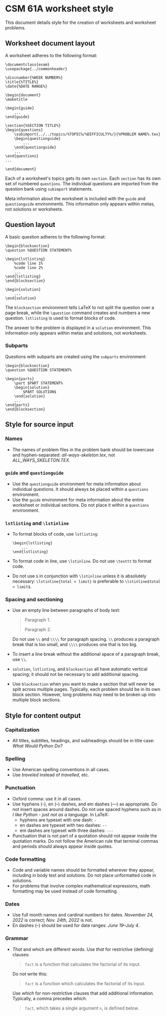 # CSM 61A worksheet style
This document details style for the creation of worksheets and worksheet problems. 

## Worksheet document layout
A worksheet adheres to the following format:

```
\documentclass{exam}
\usepackage{../commonheader}

\discnumber{%WEEK NUMBER%}
\title{%TITLE%}
\date{%DATE RANGE%}

\begin{document}
\maketitle

\begin{guide}
    ...
\end{guide}

\section{%SECTION TITLE%}
\begin{questions}
    \subimport{../../topics/%TOPIC%/%DIFFICULTY%/}{%PROBLEM NAME%.tex}
    \begin{questionguide}
        ...
    \end{questionguide}
    ...
\end{questions}
...

\end{document}

```
Each of a worksheet's topics gets its own `section`. Each `section` has its own set of numbered `questions`. The individual questions are imported from the question bank using `subimport` statements. 

Meta information about the worksheet is included with the `guide` and `questionguide` environments. This information only appears within metas, not solutions or worksheets. 

## Question layout
A basic question adheres to the following format: 
```
\begin{blocksection}
\question %QUESTION STATEMENT%

\begin{lstlisting}
    %code line 1%
    %code line 2%
    ...
\end{lstlisting}
\end{blocksection}

\begin{solution}
    ...
\end{solution}
```
The `blocksection` environment tells LaTeX to not split the question over a page break, while the `\question` command creates and numbers a new question. `lstlisting` is used to format blocks of code. 

The answer to the problem is displayed in a `solution` environment. This information only appears within metas and solutions, not worksheets.

### Subparts
Questions with subparts are created using the `subparts` environment:
```
\begin{blocksection}
\question %QUESTION STATEMENT%

\begin{parts}
    \part $PART STATEMENT%
    \begin{solution}
        $PART SOLUTION$
    \end{solution}
    ...
\end{parts}
\end{blocksection}
```


## Style for source input
### Names
- The names of problem files in the problem bank should be lowercase and hyphen-separated: *all-ways-skeleton.tex*, not *ALL_WAYS_SKELETON.TEX*.

### `guide` and `questionguide`
- Use the `questionguide` environment for meta information about individual questions. It should always be placed within a `questions` environment.
- Use the `guide` environment for meta information about the entire worksheet or individual sections. Do not place it within a `questions` environment.

### `lstlisting` and `\lstinline`
- To format blocks of code, use `lstlisting`:

    ```
    \begin{lstlisting}
        ...
    \end{lstlisting}
    ```

- To format code in line, use `\lstinline`. Do not use `\texttt` to format code.
- Do not use `$` in conjunction with `\lstinline` unless it is absolutely necessary: `\lstinline{total < limit}` is preferable to `\lstinline$total < limit$`.

### Spacing and sectioning
- Use an empty line between paragraphs of body text:
    > Paragraph 1.
    > 
    > Paragraph 2.
    
    Do not use `\\` and `\\\\` for paragraph spacing. `\\` produces a paragraph break that is too small, and `\\\\` produces one that is too big. 
- To insert a line break without the additional space of a paragraph break, use `\\`.
- `solution`, `lstlisting`, and `blocksection` all have automatic vertical spacing; it should not be necessary to add additional spacing. 
- Use `blocksection` when you want to make a section that will never be split across multiple pages. Typically, each problem should be in its own block section. However, long problems may need to be broken up into multiple block sections. 

## Style for content output
### Capitalization
- All titles, subtitles, headings, and subheadings should be in title case: *What Would Python Do?*

### Spelling
- Use American spelling conventions in all cases. 
- Use *traveled* instead of *travelled*, etc.

### Punctuation
- Oxford comma: use it in all cases.
- Use hyphens (-), en (–) dashes, and em dashes (—) as appropriate. Do not insert spaces around dashes. Do not use spaced hyphens such as in *I like Python - just not as a language.* In LaTeX:
    - hyphens are typeset with one dash: `-`
    - en dashes are typeset with two dashes: `--`
    - em dashes are typeset with three dashes: `---`
- Punctuation that is not part of a quotation should not appear inside the quotation marks. Do not follow the American rule that terminal commas and periods should always appear inside quotes. 

### Code formatting
- Code and variable names should be formatted wherever they appear, including in body text and solutions. Do not place unformatted code in solutions. 
- For problems that involve complex mathematical expressions, math formatting may be used instead of code formatting. 

### Dates
- Use full month names and cardinal numbers for dates. *November 24, 2022* is correct; *Nov. 24th, 2022* is not.
- En dashes (–) should be used for date ranges: *June 19–July 4*.

### Grammar
- *That* and *which* are different words. Use *that* for restrictive (defining) clauses: 
    > `fact` is a function that calculates the factorial of its input.

    Do not write this:

    > `fact` is a function which calculates the factorial of its input. 

    Use *which* for non-restrictive clauses that add additional information. Typically, a comma precedes *which*.

    >`fact`, which takes a single argument `n`, is defined below.
